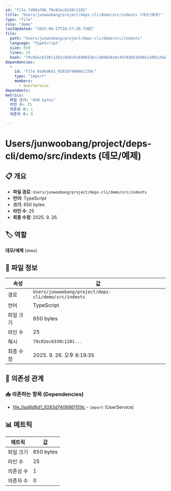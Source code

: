 ```yaml
---
id: "file_7d99a746_79c02ec6330c1281"
title: "Users/junwoobang/project/deps-cli/demo/src/indexts (데모/예제)"
type: "file"
role: "demo"
lastUpdated: "2025-09-27T10:57:20.730Z"
file:
  path: "Users/junwoobang/project/deps-cli/demo/src/indexts"
  language: "TypeScript"
  size: 650
  lines: 25
  hash: "79c02ec6330c1281c858c6c848015bcc30d6e914c44783053e09e13d01c9ab41"
dependencies:
  -
    id: "file_0ad6d6d1_9283d7406861159c"
    type: "import"
    members:
      - UserService
dependents:
metrics:
  파일 크기: "650 bytes"
  라인 수: 25
  의존성 수: 1
  의존자 수: 0

---
```


# Users/junwoobang/project/deps-cli/demo/src/indexts (데모/예제)

## 📋 개요

- **파일 경로**: `Users/junwoobang/project/deps-cli/demo/src/indexts`
- **언어**: TypeScript
- **크기**: 650 bytes
- **라인 수**: 25
- **최종 수정**: 2025. 9. 26.

## 🏷️ 역할

**데모/예제** (`demo`)

## 📄 파일 정보

| 속성 | 값 |
|------|----|
| 경로 | `Users/junwoobang/project/deps-cli/demo/src/indexts` |
| 언어 | TypeScript |
| 파일 크기 | 650 bytes |
| 라인 수 | 25 |
| 해시 | `79c02ec6330c1281...` |
| 최종 수정 | 2025. 9. 26. 오후 8:19:35 |

## 🔗 의존성 관계

### 📥 의존하는 항목 (Dependencies)

- [file_0ad6d6d1_9283d7406861159c](file_0ad6d6d1_9283d7406861159c.md) - `import` (UserService)

## 📊 메트릭

| 메트릭 | 값 |
|--------|----|
| 파일 크기 | 650 bytes |
| 라인 수 | 25 |
| 의존성 수 | 1 |
| 의존자 수 | 0 |

